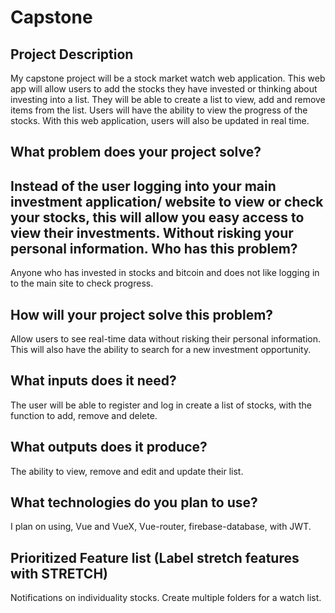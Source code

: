 # Capstone

  ## Project Description
   My capstone project will be a stock market watch web application. This web app will allow users to add the stocks they have invested or thinking about investing into a list. They will be able to create a list to view, add and remove items from the list. Users will have the ability to view the progress of the stocks. With this web application, users will also be updated in real time.

What problem does your project solve?
-------
   Instead of the user logging into your main investment application/ website to view or check your stocks, this will allow you easy access to view their investments. Without risking your personal information.
Who has this problem?
-------
   Anyone who has invested in stocks and bitcoin and does not like logging in to the main site to check progress.

How will your project solve this problem?
-------
   Allow users to see real-time data without risking their personal information. This will also have the ability to search    for a new investment opportunity. 

What inputs does it need?
-------
   The user will be able to register and log in create a list of stocks, with the function to add, remove and delete. 

What outputs does it produce?
-------
   The ability to view, remove and edit and update their list.

What technologies do you plan to use?
-------
   I plan on using, Vue and VueX, Vue-router, firebase-database, with JWT.

Prioritized Feature list (Label stretch features with STRETCH)
-------
   Notifications on individuality stocks. Create multiple folders for a watch list.

